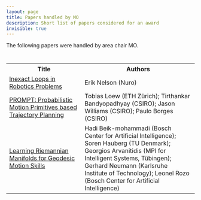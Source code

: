 ```yaml
---
layout: page
title: Papers handled by MO
description: Short list of papers considered for an award
invisible: true
---
```


The following papers were handled by area chair MO.

<table class="table" style="margin-top: 40px;">
<tr><th width="40%">Title</th><th width="60%">Authors</th></tr>

<tr><td><a href="../../papers/004/">Inexact Loops in Robotics Problems</a></td><td>Erik Nelson (Nuro)</td></tr>
<tr><td><a href="../../papers/058/">PROMPT:  Probabilistic  Motion  Primitives  based  Trajectory  Planning</a></td><td>Tobias Loew (ETH Zürich); Tirthankar Bandyopadhyay (CSIRO); Jason Williams (CSIRO); Paulo Borges (CSIRO)</td></tr>
<tr><td><a href="../../papers/082/">Learning Riemannian Manifolds for Geodesic Motion Skills</a></td><td>Hadi Beik-mohammadi (Bosch Center for Artificial Intelligence); Soren Hauberg (TU Denmark); Georgios Arvanitidis (MPI for Intelligent Systems, Tübingen); Gerhard Neumann (Karlsruhe Institute of Technology); Leonel Rozo (Bosch Center for Artificial Intelligence)</td></tr>

</table>

